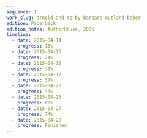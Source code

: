 ```yaml
---
sequence: 1
work_slug: arnold-and-me-by-barbara-outland-baker
edition: Paperback
edition_notes: AuthorHouse, 2006
timeline:
  - date: 2015-04-14
    progress: 13%
  - date: 2015-04-15
    progress: 24%
  - date: 2015-04-16
    progress: 31%
  - date: 2015-04-17
    progress: 37%
  - date: 2015-04-20
    progress: 44%
  - date: 2015-04-26
    progress: 60%
  - date: 2015-04-27
    progress: 74%
  - date: 2015-04-28
    progress: Finished
---
```

